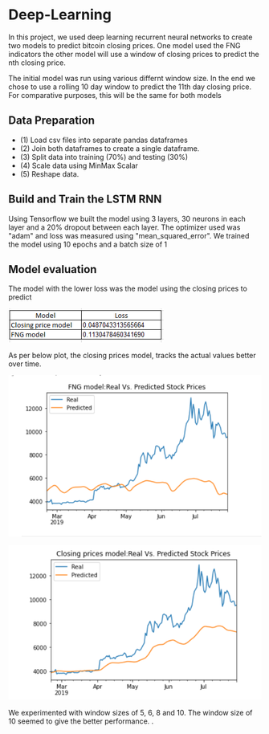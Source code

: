 # Deep-Learning

In this project, we used deep learning recurrent neural networks to create two  models to predict bitcoin closing prices. One model used the FNG indicators the other model will use a window of closing prices to predict the nth closing price.

The initial model was run using various differnt window size. In the end we chose to use a rolling  10 day window to predict the 11th day closing price.  For comparative purposes, this will be the same for both models

## Data Preparation
* (1) Load csv files into separate pandas dataframes 
* (2) Join both dataframes to create a single dataframe. 
* (3) Split data into training (70%) and testing (30%)
* (4) Scale data using MinMax Scalar
* (5) Reshape data.

## Build and Train the LSTM RNN
Using Tensorflow we built the model using 3 layers, 30 neurons in each layer and a 20% dropout between each layer. The optimizer used was "adam" and loss was measured using "mean_squared_error". 
We trained the model using 10 epochs and a batch size of 1

## Model evaluation

The model with the lower loss was the model using the closing prices to predict


![loss](images/loss.PNG)


As per below plot, the closing prices model, tracks the actual values better over time.

![predictions](images/fng.PNG)

![predictions](images/closing_prices.PNG)

We experimented with window sizes of 5, 6, 8 and 10.  The window size of 10 seemed to give the better performance.
.




